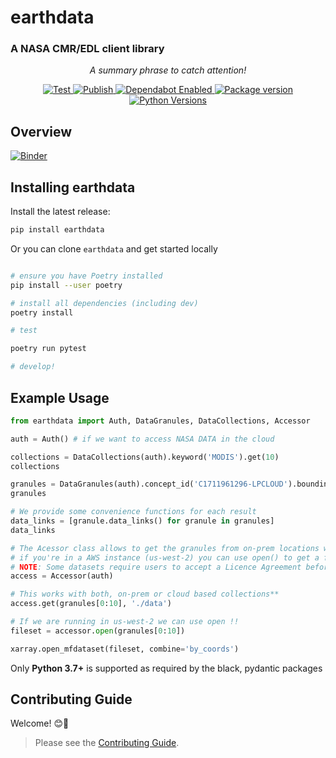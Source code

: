 # earthdata
### A NASA CMR/EDL client library

<p align="center">
    <em>A summary phrase to catch attention!</em>
</p>

<p align="center">
<a href="https://github.com/betolink/earthdata/actions?query=workflow%3ATest" target="_blank">
    <img src="https://github.com/betolink/earthdata/workflows/Test/badge.svg" alt="Test">
</a>
<a href="https://github.com/betolink/earthdata/actions?query=workflow%3APublish" target="_blank">
    <img src="https://github.com/betolink/earthdata/workflows/Publish/badge.svg" alt="Publish">
</a>
<a href="https://dependabot.com/" target="_blank">
    <img src="https://flat.badgen.net/dependabot/betolink/earthdata?icon=dependabot" alt="Dependabot Enabled">
</a>
<a href="https://pypi.org/project/earthdata" target="_blank">
    <img src="https://img.shields.io/pypi/v/earthdata?color=%2334D058&label=pypi%20package" alt="Package version">
</a>
<a href="https://pypi.org/project/earthdata/" target="_blank">
    <img src="https://img.shields.io/pypi/pyversions/earthdata.svg" alt="Python Versions">
</a>


## Overview

[![Binder](https://mybinder.org/badge_logo.svg)](https://mybinder.org/v2/gh/betolink/earthdata/main)


## Installing earthdata

Install the latest release:

```bash
pip install earthdata
```

Or you can clone `earthdata` and get started locally

```bash

# ensure you have Poetry installed
pip install --user poetry

# install all dependencies (including dev)
poetry install

# test

poetry run pytest

# develop!

```

## Example Usage

```python
from earthdata import Auth, DataGranules, DataCollections, Accessor

auth = Auth() # if we want to access NASA DATA in the cloud

collections = DataCollections(auth).keyword('MODIS').get(10)
collections

granules = DataGranules(auth).concept_id('C1711961296-LPCLOUD').bounding_box(-10,20,10,50).get(5)
granules

# We provide some convenience functions for each result
data_links = [granule.data_links() for granule in granules]
data_links

# The Acessor class allows to get the granules from on-prem locations with get()
# if you're in a AWS instance (us-west-2) you can use open() to get a fileset!
# NOTE: Some datasets require users to accept a Licence Agreement before accessing them
access = Accessor(auth)

# This works with both, on-prem or cloud based collections**
access.get(granules[0:10], './data')

# If we are running in us-west-2 we can use open !!
fileset = accessor.open(granules[0:10])

xarray.open_mfdataset(fileset, combine='by_coords')
```

Only **Python 3.7+** is supported as required by the black, pydantic packages


## Contributing Guide

Welcome! 😊👋

> Please see the [Contributing Guide](CONTRIBUTING.md).
